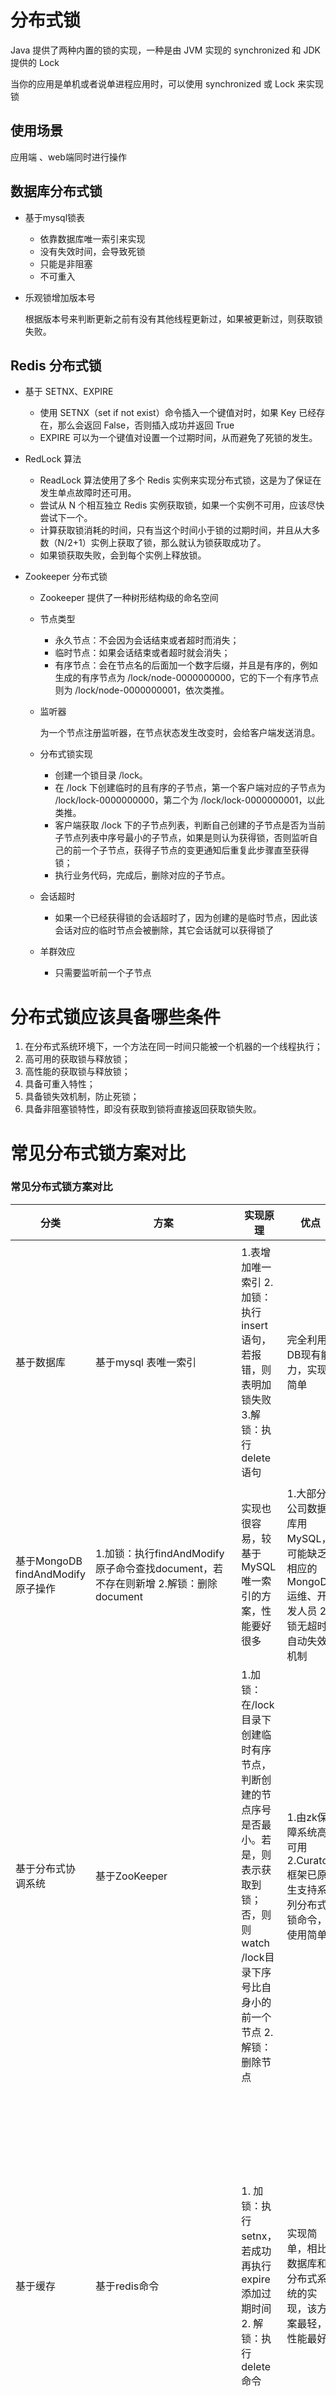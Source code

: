 # 分布式锁

Java 提供了两种内置的锁的实现，一种是由 JVM 实现的 synchronized 和 JDK 提供的 Lock

当你的应用是单机或者说单进程应用时，可以使用 synchronized 或 Lock 来实现锁

## 使用场景

应用端 、web端同时进行操作

## 数据库分布式锁

* 基于mysql锁表

  * 依靠数据库唯一索引来实现
  * 没有失效时间，会导致死锁
  * 只能是非阻塞
  * 不可重入

* 乐观锁增加版本号

  根据版本号来判断更新之前有没有其他线程更新过，如果被更新过，则获取锁失败。

## Redis 分布式锁

* 基于 SETNX、EXPIRE

  * 使用 SETNX（set if not exist）命令插入一个键值对时，如果 Key 已经存在，那么会返回 False，否则插入成功并返回 True
  * EXPIRE 可以为一个键值对设置一个过期时间，从而避免了死锁的发生。

* RedLock 算法

  * ReadLock 算法使用了多个 Redis 实例来实现分布式锁，这是为了保证在发生单点故障时还可用。
  * 尝试从 N 个相互独立 Redis 实例获取锁，如果一个实例不可用，应该尽快尝试下一个。
  * 计算获取锁消耗的时间，只有当这个时间小于锁的过期时间，并且从大多数（N/2+1）实例上获取了锁，那么就认为锁获取成功了。
  * 如果锁获取失败，会到每个实例上释放锁。

* Zookeeper 分布式锁

  * Zookeeper 提供了一种树形结构级的命名空间

  * 节点类型

    - 永久节点：不会因为会话结束或者超时而消失；
    - 临时节点：如果会话结束或者超时就会消失；
    - 有序节点：会在节点名的后面加一个数字后缀，并且是有序的，例如生成的有序节点为 /lock/node-0000000000，它的下一个有序节点则为 /lock/node-0000000001，依次类推。

  * 监听器

    为一个节点注册监听器，在节点状态发生改变时，会给客户端发送消息。

  * 分布式锁实现

    * 创建一个锁目录 /lock。
    * 在 /lock 下创建临时的且有序的子节点，第一个客户端对应的子节点为 /lock/lock-0000000000，第二个为 /lock/lock-0000000001，以此类推。
    * 客户端获取 /lock 下的子节点列表，判断自己创建的子节点是否为当前子节点列表中序号最小的子节点，如果是则认为获得锁，否则监听自己的前一个子节点，获得子节点的变更通知后重复此步骤直至获得锁；
    * 执行业务代码，完成后，删除对应的子节点。

  * 会话超时

    * 如果一个已经获得锁的会话超时了，因为创建的是临时节点，因此该会话对应的临时节点会被删除，其它会话就可以获得锁了

  * 羊群效应

    * 只需要监听前一个子节点





# **分布式锁应该具备哪些条件**

1. 在分布式系统环境下，一个方法在同一时间只能被一个机器的一个线程执行； 
2. 高可用的获取锁与释放锁； 
3. 高性能的获取锁与释放锁； 
4. 具备可重入特性； 
5. 具备锁失效机制，防止死锁； 
6. 具备非阻塞锁特性，即没有获取到锁将直接返回获取锁失败。



# 常见分布式锁方案对比



### 常见分布式锁方案对比

| 分类                              | 方案                                                         | 实现原理                                                     | 优点                                                         | 缺点                                                         |
| --------------------------------- | ------------------------------------------------------------ | ------------------------------------------------------------ | ------------------------------------------------------------ | ------------------------------------------------------------ |
| 基于数据库                        | 基于mysql 表唯一索引                                         | 1.表增加唯一索引 2.加锁：执行insert语句，若报错，则表明加锁失败 3.解锁：执行delete语句 | 完全利用DB现有能力，实现简单                                 | 1.锁无超时自动失效机制，有死锁风险 2.不支持锁重入，不支持阻塞等待 3.操作数据库开销大，性能不高 |
| 基于MongoDB findAndModify原子操作 | 1.加锁：执行findAndModify原子命令查找document，若不存在则新增 2.解锁：删除document | 实现也很容易，较基于MySQL唯一索引的方案，性能要好很多        | 1.大部分公司数据库用MySQL，可能缺乏相应的MongoDB运维、开发人员 2.锁无超时自动失效机制 |                                                              |
| 基于分布式协调系统                | 基于ZooKeeper                                                | 1.加锁：在/lock目录下创建临时有序节点，判断创建的节点序号是否最小。若是，则表示获取到锁；否，则则watch /lock目录下序号比自身小的前一个节点 2.解锁：删除节点 | 1.由zk保障系统高可用 2.Curator框架已原生支持系列分布式锁命令，使用简单 | 需单独维护一套zk集群，维保成本高                             |
| 基于缓存                          | 基于redis命令                                                | 1. 加锁：执行setnx，若成功再执行expire添加过期时间 2. 解锁：执行delete命令 | 实现简单，相比数据库和分布式系统的实现，该方案最轻，性能最好 | 1.setnx和expire分2步执行，非原子操作；若setnx执行成功，但expire执行失败，就可能出现死锁 2.delete命令存在误删除非当前线程持有的锁的可能 3.不支持阻塞等待、不可重入 |
| 基于redis Lua脚本能力             | 1. 加锁：执行SET lock_name random_value EX seconds NX 命令  2. 解锁：执行Lua脚本，释放锁时验证random_value  -- ARGV[1]为random_value, KEYS[1]为lock_nameif redis.call("get", KEYS[1]) == ARGV[1] then  return redis.call("del",KEYS[1])else  return 0end | 同上；实现逻辑上也更严谨，除了单点问题，生产环境采用用这种方案，问题也不大。 | 不支持锁重入，不支持阻塞等待                                 |                                                              |







# Redisson分布式锁的实现

## Example

```java
// 1.构造redisson实现分布式锁必要的Config
Config config = new Config();
config.useSingleServer().setAddress("redis://127.0.0.1:5379").setPassword("123456").setDatabase(0);
// 2.构造RedissonClient
RedissonClient redissonClient = Redisson.create(config);
// 3.获取锁对象实例（无法保证是按线程的顺序获取到）
RLock rLock = redissonClient.getLock(lockKey);
try {
    /**
     * 4.尝试获取锁
     * waitTimeout 尝试获取锁的最大等待时间，超过这个值，则认为获取锁失败
     * leaseTime   锁的持有时间,超过这个时间锁会自动失效（值应设置为大于业务处理的时间，确保在锁有效期内业务能处理完）
     */
    boolean res = rLock.tryLock((long)waitTimeout, (long)leaseTime, TimeUnit.SECONDS);
    if (res) {
        //成功获得锁，在这里处理业务
    }
} catch (Exception e) {
    throw new RuntimeException("aquire lock fail");
}finally{
    //无论如何, 最后都要解锁
    rLock.unlock();
}
```

## 基于LUA脚本的加锁解锁

**介绍**

如果要手写一个分布式锁组件，肯定要定义2个接口：加锁、解锁；redisson 的作者就是在加锁和解锁的执行层面采用Lua脚本，有原子性保证。

* 加锁和解锁过程中还巧妙地利用了redis的发布订阅功能

### **加锁Lua脚本**

**脚本入参**

| 参数    | 示例值                                 | 含义                                                         |
| ------- | -------------------------------------- | ------------------------------------------------------------ |
| KEY个数 | 1                                      | KEY个数                                                      |
| KEYS[1] | my_first_lock_name                     | 锁名                                                         |
| ARGV[1] | 60000                                  | 持有锁的有效时间：**毫秒**                                   |
| ARGV[2] | 58c62432-bb74-4d14-8a00-9908cc8b828f:1 | **唯一标识**：获取锁时set的唯一值，实现上为redisson客户端**ID(UUID)+线程ID** |

```lua
-- 若锁不存在：则新增锁，并设置锁重入计数为1、设置锁过期时间
if (redis.call('exists', KEYS[1]) == 0) then
    redis.call('hset', KEYS[1], ARGV[2], 1);
    redis.call('pexpire', KEYS[1], ARGV[1]);
    return nil;
end;
 
-- 若锁存在，且唯一标识也匹配：则表明当前加锁请求为锁重入请求，故锁重入计数+1，并再次设置锁过期时间
if (redis.call('hexists', KEYS[1], ARGV[2]) == 1) then
    redis.call('hincrby', KEYS[1], ARGV[2], 1);
    redis.call('pexpire', KEYS[1], ARGV[1]);
    return nil;
end;
 
-- 若锁存在，但唯一标识不匹配：表明锁是被其他线程占用，当前线程无权解他人的锁，直接返回锁剩余过期时间
return redis.call('pttl', KEYS[1]);
```

**当且仅当返回nil，才表示加锁成功**，否则返回锁的超时时间



**流程图**

![](../images/distribute-lock-lua-lock.png)

### **解锁Lua脚本**

**脚本入参**

| 参数    | 示例值                                      | 含义                          |
| ------- | ------------------------------------------- | ----------------------------- |
| KEY个数 | 2                                           | KEY个数                       |
| KEYS[1] | my_first_lock_name                          | 锁名                          |
| KEYS[2] | redisson_lock__channel:{my_first_lock_name} | **解锁消息PubSub频道**        |
| ARGV[1] | 0                                           | **redisson定义0表示解锁消息** |
| ARGV[2] | 30000                                       | 设置锁的过期时间；默认值30秒  |
| ARGV[3] | 58c62432-bb74-4d14-8a00-9908cc8b828f:1      | 唯一标识；同加锁流程          |

**脚本内容**

```lua
-- 若锁不存在：则直接广播解锁消息，并返回1
if (redis.call('exists', KEYS[1]) == 0) then
    redis.call('publish', KEYS[2], ARGV[1]);
    return 1; 
end;
 
-- 若锁存在，但唯一标识不匹配：则表明锁被其他线程占用，当前线程不允许解锁其他线程持有的锁
if (redis.call('hexists', KEYS[1], ARGV[3]) == 0) then
    return nil;
end; 
 
-- 若锁存在，且唯一标识匹配：则先将锁重入计数减1
local counter = redis.call('hincrby', KEYS[1], ARGV[3], -1); 
if (counter > 0) then 
    -- 锁重入计数减1后还大于0：表明当前线程持有的锁还有重入，不能进行锁删除操作，但可以友好地帮忙设置下过期时期
    redis.call('pexpire', KEYS[1], ARGV[2]); 
    return 0; 
else 
    -- 锁重入计数已为0：间接表明锁已释放了。直接删除掉锁，并广播解锁消息，去唤醒那些争抢过锁但还处于阻塞中的线程
    redis.call('del', KEYS[1]); 
    redis.call('publish', KEYS[2], ARGV[1]); 
    return 1;
end;
 
return nil;
```

**流程**

![](/images/distribute-lock-lua-unlock.png)

**广播解锁消息有什么用？** 

* 是为了通知其他争抢锁阻塞住的线程，从阻塞中解除，并再次去争抢锁。

**返回值0、1、nil有什么不一样？** 

* 当且仅当返回1，才表示当前请求真正触发了解锁Lua脚本；但客户端又并不关心解锁请求的返回值，好像没什么用



## 流程

## 用户操作时序图

```mermaid
sequenceDiagram
	participant a as 客户端
    participant c as 服务端
	participant b as 分布式锁中心
	a->> c:带着资源id尝试操作资源
	c->> b:判断资源是否被锁定
alt 未锁定，则锁定
	b->>c:获取锁成功
	c->>c:操作资源
	c->>a:返回操作结果
else 已被其他占用
	b->>c:获取锁失败
	c->>a:返回其他人已经在操作，请稍后重试
end
```

# 代码实现

- [ ] **实现 *JDK* 锁接口**

  > lock锁接口详见 [Lock](../java/java多线程与锁/基于AQS的同步工具/Lock锁接口.md)

  - [x] 无阻塞方式
  - [ ] 阻塞方式
  - [ ] 超时方式
  - [ ] 支持可配置锁定时长，超时自动续期
  - [ ] 锁资源管理界面 手动释放锁
  - [ ] 支持多底层切换
    - [ ] 单机环境，支持使用 JDK各个锁实现
    - [ ] 集群环境，支持 redis，*zookeeper*

- [ ] 设计 *JMH* 基准比对测试

- [ ] 设计*Jmeter* 测试场景

- [ ] **基于注解的分布式锁支持**

- [ ] **支持基于Spring注解的动态代理支持**

- [ ] **支持 *SpringEL* 表达式**

- [ ] *SpringBootStarter* 支持

# 类设计

## 锁信息

* 锁定 唯一资源 ID
* 锁定人
* 锁定过期时间







